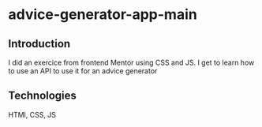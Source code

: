 # advice-generator-app-main
## Introduction
I did an exercice from frontend Mentor using CSS and JS. I get to learn how to use an API to use it for an advice generator 
## Technologies 
HTMl, CSS, JS
